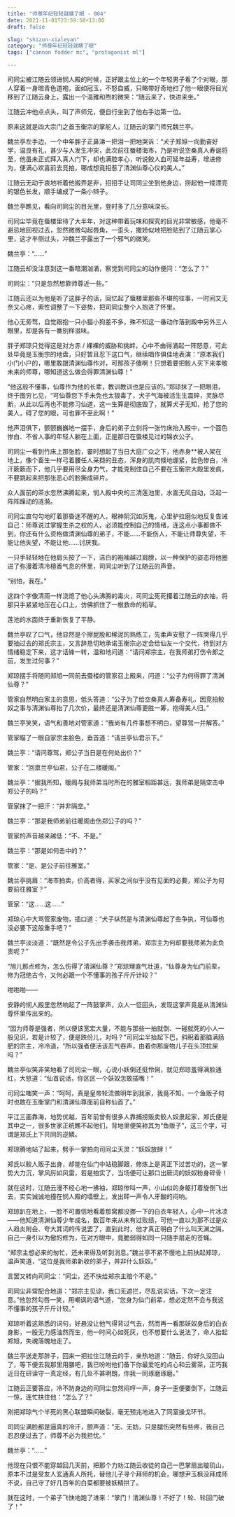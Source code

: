 ```yaml
---
title: "师尊年纪轻轻就瞎了眼 - 004"
date: 2021-11-01T23:59:58+13:00
draft: false

slug: "shizun-xialeyan"
category: "师尊年纪轻轻就瞎了眼"
tags: ["cannon fodder mc", "protagonist ml"]

---
```


司同尘被江随云领进悯人殿的时候，正好跟主位上的一个年轻男子看了个对眼，那人穿着一身暗青色道袍，面如冠玉，不怒自威，只略带好奇地扫了他一眼便将目光移到了江随云身上，露出一个温雅和煦的微笑：“随云来了，快进来坐。”

江随云冲他点点头，叫了声师兄，便自行坐到了他右手边第一位。

原来这就是四大宗门之首玉衡宗的掌舵人，江随云的掌门师兄魏兰亭。

魏兰亭左手边，一个中年胖子正鼻涕一把泪一把地哭诉：“犬子郑旭一向勤奋好学，温良有礼，甚少与人发生冲突，此次前往蜃楼海市，乃是听说空桑真人寿诞将至，他虽未正式拜入真人门下，却也满腔孝心，听说鲛人血可延年益寿，增进修为，便满心欢喜前去竞拍，哪成想竟招惹了清渊仙尊心仪的美人。”

江随云无动于衷地听着他搬弄是非，招招手让司同尘坐到他身边，捞起他一缕漂亮的银色长发，顺手编成了一条小辫子。

魏兰亭瞧见，看向司同尘的目光里，登时多了几分意味深长。

司同尘毕竟在蜃楼里待了大半年，对这种带着玩味和探究的目光非常敏感，他毫不避忌地回视过去，忽然微微勾起唇角，一歪头，撒娇似地把脸贴到了江随云掌心里，这才半侧过头，冲魏兰亭露出了一个邪气的微笑。

魏兰亭：“……”

江随云却没注意到这一番暗潮汹涌，察觉到司同尘的动作便问：“怎么了？”

司同尘：“只是忽然想靠师尊近一些。”

江随云还以为他是听了这胖子的话，回忆起了蜃楼里那些不堪的往事，一时间又无奈又心疼，索性调整了一下姿势，把司同尘整个人抱进了怀里。

他心无旁骛，自觉跟抱一只小猫小狗差不多，殊不知这一番动作落到殿中另外三人眼里，却是各有一番别样滋味。

胖子郑琼只觉得这是对方赤 / 裸裸的威胁和挑衅，心中不由得涌起一阵怒意，可此处毕竟是玉衡宗的地盘，只好暂且忍下这口气，继续唱作俱佳地表演：“原本我们小门小户的，哪里敢跟清渊仙尊作对，可那孩子傻啊！只想着要把鲛人买下来孝敬未来的师尊，哪知道这么做会得罪清渊仙尊！”

“他这般不懂事，仙尊作为他的长辈，教训教训也是应该的。”郑琼抹了一把眼泪，终于图穷匕见，“可仙尊您下手未免也太狠毒了，犬子气海被活生生震碎，灵脉尽断，从此以后再也不能修习仙道，这一生算是彻底毁了，就算犬子无知，抢了您的美人，碍了您的眼，可也罪不至此啊！”

他声泪俱下，颤颤巍巍地一摆手，身后的弟子立刻将一张竹床抬入殿中，一个面色惨白、不省人事的年轻人躺在上面，正是那日在蜃楼见过的锦衣公子。

司同尘一看到竹床上那张脸，霎时想起了当日大庭广众之下，他赤身**被人架在地上，像个畜生一样弓着腰任人采撷的丑态，浑身的肌肉倏地绷紧，脸色惨白，冷汗簌簌而下，他几乎要用尽全身力气，才能克制住自己不要在玉衡宗大殿里发疯，不要跳起来把那张恶心的脸撕成碎片。

众人面前的茶水忽然沸腾起来，悯人殿中央的三清莲池里，水面无风自动，泛起一阵阵躁动的涟漪。

司同尘直勾勾地盯着那昏迷不醒的人，眼神阴沉如厉鬼，心里驴拉磨似地反复告诫自己：师尊说过掌握生杀之权的人，必须能控制自己的情绪，连这点小事都做不到，你还有什么资格做清渊仙尊的弟子，不能……不能伤人，不能让师尊失望，不能让他失望，不能让他……讨厌我。

一只手轻轻地在他肩头按了一下，洁白的袍袖越过肩膀，以一种保护的姿态将他圈进了弥漫着清冷檀香气息的怀里，司同尘听到了江随云的声音。

“别怕，我在。”

这四个字像清雨一样浇熄了他心头沸腾的毒火，司同尘死死攥着江随云的衣袖，将那只手紧紧地压在心口上，仿佛抓住了一根救命的稻草。

莲池的水面终于重新恢复了平静。

魏兰亭叹了口气，他显然是个擦屁股和稀泥的熟练工，先柔声安慰了一阵哭得几乎要抽过去的郑氏宗主，又言辞恳切地承诺玉衡宗必定会给仙友一个交代，待到对方情绪稳定下来，这才话锋一转，温和地问道：“请问郑宗主，在我师弟打伤令郎之前，发生过何事？”

郑琼摆手将随同郑旭一同前去蜃楼的管家召上殿来，问道：“公子为何得罪了清渊仙尊？”

管家自然明白家主的意思，低头答道：“公子为了给空桑真人筹备寿礼，因竞拍鲛奴之事与清渊仙尊抬了几次价，最终还是清渊仙尊更胜一筹，抱得美人归。”

魏兰亭笑笑，语气和善地对管家道：“我尚有几件事想不明白，望尊驾一并解答。”

管家瞄了一眼自家宗主脸色，垂首道：“请兰亭仙君示下。”

魏兰亭：“请问尊驾，郑公子当日是在何处出价？”

管家：“回禀兰亭仙君，公子在二楼暖阁。”

魏兰亭：“据我所知，暖阁与我师弟当时所在的雅室相距甚远，我师弟是隔空击中郑公子的吗？”

管家抹了一把汗：“并非隔空。”

魏兰亭：“那是我师弟前往暖阁击伤郑公子的吗？”

管家的声音越来越低：“不、不是。”

魏兰亭：“那是如何击中的？”

管家：“是、是公子前往雅室。”

魏兰亭挑眉：“海市拍卖，价高者得，买家之间似乎没有见面的必要，郑公子为何要前往雅室？”

管家：“这……这……”

郑琼心中大骂管家废物，插口道：“犬子纵然是与清渊仙尊起了些争执，可仙尊也没必要下这般重手吧？”

魏兰亭淡淡道：“既然是令公子先出手袭击我师弟，郑宗主为何却要我师弟为此负责呢？”

“旭儿那点修为，怎么伤得了清渊仙尊？”郑琼理直气壮道，“仙尊身为仙门前辈，修为冠绝古今，又何必跟一个不懂事的孩子斤斤计较？”

啪啪啪——

安静的悯人殿里忽然响起了一阵鼓掌声，众人一怔回头，发现这掌声竟是从清渊仙尊怀里传出来的。

“因为师尊是强者，所以便该宽宏大量，不能与那些一拍就倒、一碰就死的小人一般见识，若是计较了，便是跌份儿，对吗？”司同尘半抬起下巴，斜睨着那脑满肠肥的宗主，冷冷道，“所以强者便活该忍气吞声，由着你那废物儿子在头顶拉屎吗？”

魏兰亭似笑非笑地看了司同尘一眼，心说小妖倒还挺伶俐，就见郑琼羞得满脸通红，大怒道：“仙首说话，你区区一个妖奴怎敢插嘴！”

司同尘嗤笑一声：“呵呵，真是皇帝轮流做明年到我家，我竟不知，一个鱼贩子何时也敢在玉衡掌门和清渊仙尊面前自称仙首了。”

平江三面靠海，地势优越，百年前曾有很多人靠捕捞贩卖鲛人奴隶起家，郑氏便是其中之一，很多世家正统瞧不起他们，背地里便笑称其为“鱼贩子”，这三个字，可谓是郑氏上下共同的逆鳞。

郑琼腾地站了起来，劈手一掌拍向司同尘天灵：“妖奴放肆！”

郑氏以鲛人贩子出身，却能在仙门中站稳脚跟，修炼上是真正下过苦功的，这一掌势大力沉，掌风厉如风雷，若是拍实了，当场便可让那口出厥词的妖奴粉身碎骨！

就在这时，江随云漫不经心地一拂袖，郑琼惨叫一声，小山似的身躯打着旋倒飞出去，实实诚诚地撞在悯人殿的墙壁上，发出砰一声令人牙酸的闷响。

郑琼趴在地上，一脸不可置信地看着那窝都没挪一下的白衣年轻人，心中一片冰凉——他知道清渊仙尊少年成名，数百年来从未有过败绩，可他一直以为那不过是众人趋炎附会、夸大其词的传说罢了，直到此时，他才真正明白了什么叫天渊之隔，自己一身引以为傲的修为，在对方眼中，竟脆弱得如同一只随手扇走的苍蝇。

“郑宗主想必来的匆忙，还未来得及听到消息。”魏兰亭不紧不慢地上前扶起郑琼，温声笑道，“这位是我师弟新收的弟子，并非什么妖奴。”

言罢又转向司同尘：“同尘，还不快给郑宗主赔个不是。”

司同尘非常配合地道：“郑宗主见谅，我口无遮拦，尽乱说实话，下次一定注意。”他忽然勾唇一笑，用嘲讽的语气道，“您身为仙门前辈，想必定然不会与我这不懂事的孩子斤斤计较。”

郑琼听着这熟悉的词句，好悬没让他气得背过气去，然而再一看那妖奴身后的白衣身影，一股无力感油然而生，他一时间心如死灰，也不想要什么说法了，命人抬起郑旭，失魂落魄地走了。

魏兰亭送走那胖子，回来一把拉住江随云的手，亲热地道：“随云，你好久没回山了，等下便去我那里用膳吧，我已吩咐他们备下你最爱吃的点心和云雾茶，正巧我近日在研读守一真定经，有几处不甚明朗，你我一同琢磨琢磨。”

江随云正要答应，冷不防身边的司同尘忽然闷哼一声，身子一歪便要倒下，江随云一惊，连忙扶住他：“怎么了？”

刚把郑琼气个半死的黑心联盟瞬间破裂，毫无预兆地进入了同室操戈环节。

司同尘满脸都是逼真的冷汗，颤声道：“无、无妨，只是腿伤突然有些疼，我自己忍忍便过去了，师尊不必为我担忧。”

魏兰亭：“……”

他现在只恨不能穿越回几天前，把那个力劝江随云收徒的自己一巴掌扇出璇玑山，原本不过是受友人玄通真人所托，替他儿子寻个拜师的机会，哪想尹玉枫没拜成师不说，自己守了好几百年的白菜都要被妖精拱了。

就在这时，一个弟子飞快地跑了进来：“掌门！清渊仙尊！不好了！轮、轮回门破了！”